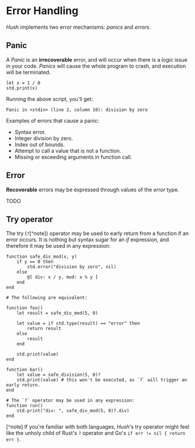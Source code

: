 # Error Handling

*Hush* implements two error mechanisms: *panics* and *errors*.

## Panic

A *Panic* is an **irrecoverable** error, and will occur when there is a logic issue in your code. *Panics* will cause the whole program to crash, and execution will be terminated.

```hush
let x = 1 / 0
std.print(x)
```

Running the above script, you'll get:

```
Panic in <stdin> (line 2, column 10): division by zero
```

Examples of errors that cause a panic:
- Syntax error.
- Integer division by zero.
- Index out of bounds.
- Attempt to call a value that is not a function.
- Missing or exceeding arguments in function call.

## Error

**Recoverable** errors may be expressed through values of the *error* type.

TODO

## Try operator

The try (`?`[^note]) operator may be used to early return from a function if an error occurs. It is nothing but syntax sugar for an *if* expression, and therefore it may be used in any expression:


```hush
function safe_div_mod(x, y)
	if y == 0 then
		std.error("division by zero", nil)
	else
		@[ div: x / y, mod: x % y ]
	end
end

# The following are equivalent:

function foo()
	let result = safe_div_mod(5, 0)
	
	let value = if std.type(result) == "error" then
		return result
	else
		result
	end

	std.print(value)
end

function bar()
	let value = safe_division(5, 0)?
	std.print(value) # this won't be executed, as `?` will trigger an early return.
end

# The `?` operator may be used in any expression:
function run()
	std.print("div: ", safe_div_mod(5, 0)?.div)
end
```

[^note] If you're familiar with both languages, *Hush*'s try operator might feel like the unholy child of Rust's `?` operator and Go's `if err != nil { return err }`.
